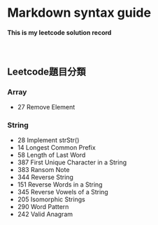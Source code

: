 # Markdown syntax guide
<h4>This is my leetcode solution record</h4>

<br>

## Leetcode題目分類
### **Array**
* 27      Remove Element

### **String**
* 28      Implement strStr()
* 14	    Longest Common Prefix
* 58	    Length of Last Word
* 387	    First Unique Character in a String
* 383	    Ransom Note
* 344	    Reverse String
* 151     Reverse Words in a String
* 345     Reverse Vowels of a String
* 205     Isomorphic Strings
* 290     Word Pattern
* 242     Valid Anagram
